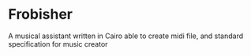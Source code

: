 # Frobisher
A musical assistant written in Cairo able to create midi file, and standard specification for music creator
